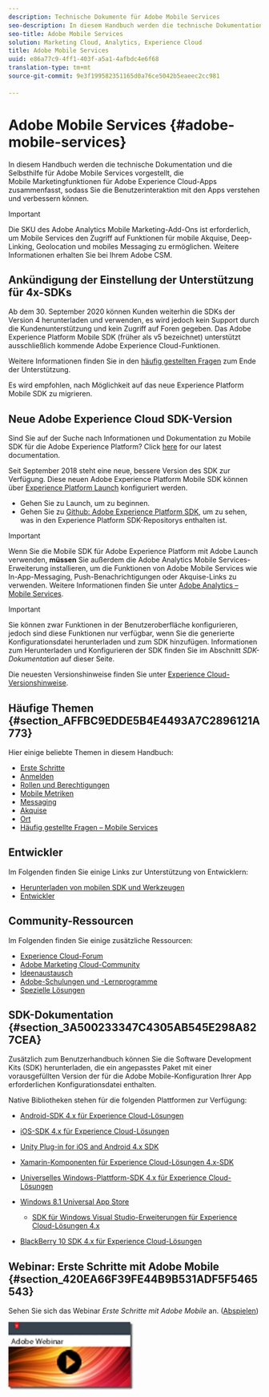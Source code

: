 ```yaml
---
description: Technische Dokumente für Adobe Mobile Services
seo-description: In diesem Handbuch werden die technische Dokumentation und die Selbsthilfe für Adobe Mobile Services vorgestellt, die Mobile Marketingfunktionen für Adobe Experience Cloud-Apps zusammenfasst, sodass Sie die Benutzerinteraktion mit den Apps verstehen und verbessern können.
seo-title: Adobe Mobile Services
solution: Marketing Cloud, Analytics, Experience Cloud
title: Adobe Mobile Services
uuid: e86a77c9-4ff1-403f-a5a1-4afbdc4e6f68
translation-type: tm+mt
source-git-commit: 9e3f199582351165d0a76ce5042b5eaeec2cc981

---
```



# Adobe Mobile Services {#adobe-mobile-services}

In diesem Handbuch werden die technische Dokumentation und die Selbsthilfe für Adobe Mobile Services vorgestellt, die Mobile Marketingfunktionen für Adobe Experience Cloud-Apps zusammenfasst, sodass Sie die Benutzerinteraktion mit den Apps verstehen und verbessern können.

>[!IMPORTANT]
>
>Die SKU des Adobe Analytics Mobile Marketing-Add-Ons ist erforderlich, um Mobile Services den Zugriff auf Funktionen für mobile Akquise, Deep-Linking, Geolocation und mobiles Messaging zu ermöglichen. Weitere Informationen erhalten Sie bei Ihrem Adobe CSM.

## Ankündigung der Einstellung der Unterstützung für 4x-SDKs

Ab dem 30. September 2020 können Kunden weiterhin die SDKs der Version 4 herunterladen und verwenden, es wird jedoch kein Support durch die Kundenunterstützung und kein Zugriff auf Foren gegeben. Das Adobe Experience Platform Mobile SDK (früher als v5 bezeichnet) unterstützt ausschließlich kommende Adobe Experience Cloud-Funktionen.

Weitere Informationen finden Sie in den [häufig gestellten Fragen](https://aep-sdks.gitbook.io/docs/version-4-sdk-end-of-support-faq) zum Ende der Unterstützung.

Es wird empfohlen, nach Möglichkeit auf das neue Experience Platform Mobile SDK zu migrieren.

## Neue Adobe Experience Cloud SDK-Version

Sind Sie auf der Suche nach Informationen und Dokumentation zu Mobile SDK für die Adobe Experience Platform? Click [here](https://aep-sdks.gitbook.io/docs/) for our latest documentation.

Seit September 2018 steht eine neue, bessere Version des SDK zur Verfügung. Diese neuen Adobe Experience Platform Mobile SDK können über [Experience Platform Launch](https://www.adobe.com/experience-platform/launch.html) konfiguriert werden.

* Gehen Sie zu Launch, um zu beginnen.
* Gehen Sie zu [Github: Adobe Experience Platform SDK](https://github.com/Adobe-Marketing-Cloud/acp-sdks), um zu sehen, was in den Experience Platform SDK-Repositorys enthalten ist.

>[!IMPORTANT]
>
> Wenn Sie die Mobile SDK für Adobe Experience Platform mit Adobe Launch verwenden, **müssen** Sie außerdem die Adobe Analytics Mobile Services-Erweiterung installieren, um die Funktionen von Adobe Mobile Services wie In-App-Messaging, Push-Benachrichtigungen oder Akquise-Links zu verwenden. Weitere Informationen finden Sie unter [Adobe Analytics – Mobile Services](https://aep-sdks.gitbook.io/docs/using-mobile-extensions/adobe-analytics-mobile-services).

>[!IMPORTANT]
>
>Sie können zwar Funktionen in der Benutzeroberfläche konfigurieren, jedoch sind diese Funktionen nur verfügbar, wenn Sie die generierte Konfigurationsdatei herunterladen und zum SDK hinzufügen. Informationen zum Herunterladen und Konfigurieren der SDK finden Sie im Abschnitt *SDK-Dokumentation* auf dieser Seite.

Die neuesten Versionshinweise finden Sie unter [Experience Cloud-Versionshinweise](https://docs.adobe.com/content/help/en/release-notes/experience-cloud/current.html).

## Häufige Themen {#section_AFFBC9EDDE5B4E4493A7C2896121A773}

Hier einige beliebte Themen in diesem Handbuch:

* [Erste Schritte](/help/using/gs/gs.md)
* [Anmelden](/help/using/gs/gs-signin.md)
* [Rollen und Berechtigungen](/help/using/gs/c-mob-roles-and-permissions.md)
* [Mobile Metriken](/help/using/gs/metrics/metrics.md)
* [Messaging](/help/using/in-app-messaging/in-app-messaging.md)
* [Akquise](/help/using/acquisition-main/acquisition-main.md)
* [Ort](/help/using/location/c-location-overview.md)
* [Häufig gestellte Fragen – Mobile Services](/help/using/faq-mobile.md)

## Entwickler

Im Folgenden finden Sie einige Links zur Unterstützung von Entwicklern:

* [Herunterladen von mobilen SDK und Werkzeugen](/help/using/c-manage-app-settings/c-mob-confg-app/t-config-analytics/download-sdk.md)
* [Entwickler](https://docs.adobe.com/content/help/en/analytics/implementation/home.html)

## Community-Ressourcen

Im Folgenden finden Sie einige zusätzliche Ressourcen:

* [Experience Cloud-Forum](https://forums.adobe.com/community/experience-cloud)
* [Adobe Marketing Cloud-Community](https://helpx.adobe.com/marketing-cloud.html?promoid=KAWSE)
* [Ideenaustausch](https://forums.adobe.com/community/experience-cloud/analytics-cloud/analytics)
* [Adobe-Schulungen und -Lernprogramme](https://helpx.adobe.com/learning.html?promoid=KAUDK)
* [Spezielle Lösungen](https://www.adobe.com/marketing-cloud.html)

## SDK-Dokumentation {#section_3A500233347C4305AB545E298A827CEA}

Zusätzlich zum Benutzerhandbuch können Sie die Software Development Kits (SDK) herunterladen, die ein angepasstes Paket mit einer vorausgefüllten Version der für die Adobe Mobile-Konfiguration Ihrer App erforderlichen Konfigurationsdatei enthalten.

Native Bibliotheken stehen für die folgenden Plattformen zur Verfügung:

* [Android-SDK 4.x für Experience Cloud-Lösungen](/help/android/overview.md)
* [iOS-SDK 4.x für Experience Cloud-Lösungen](/help/ios/overview.md)
* [Unity Plug-in for iOS and Android 4.x SDK](/help/unity/get-started.md)
* [Xamarin-Komponenten für Experience Cloud-Lösungen 4.x-SDK](/help/xamarin/get-started.md)
* [Universelles Windows-Plattform-SDK 4.x für Experience Cloud-Lösungen](/help/universal-windows/overview.md)
* [Windows 8.1 Universal App Store](/help/windows-appstore/overview.md)

   * [SDK für Windows Visual Studio-Erweiterungen für Experience Cloud-Lösungen 4.x](/help/windows-appstore/extensions/win-vse-4x.md)

* [BlackBerry 10 SDK 4.x für Experience Cloud-Lösungen](/help/blackberry/overview.md)

## Webinar: Erste Schritte mit Adobe Mobile {#section_420EA66F39FE44B9B531ADF5F5465543}

Sehen Sie sich das Webinar *Erste Schritte mit Adobe Mobile* an. ([Abspielen](https://adobe.ly/PsxCFn))

[  ![](assets/webinar.png) ](https://adobe.ly/PsxCFn)
